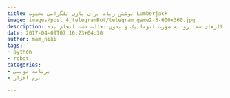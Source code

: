 ```yaml
---
title: نوشتن ربات برای بازی تلگرامی محبوب Lumberjack 
image: images/post_4_telegramBot/telegram_game2-3-600x360.jpg
description: ا استفاده از این آموزش شما یاد میگیرید گه چگونه یک ربات نرم افزاری بنویسید که برنامه ها ، بازی ها ، و به طور کلی کارهای شما رو به صورت اتوماتیک و بدون دخالت دست انجام بده.
date: 2017-04-09T07:16:23+04:30
author: mam_niki
tags:
- python
- robot
categories:
- برنامه نویسی
- نرم افزار

---
```


